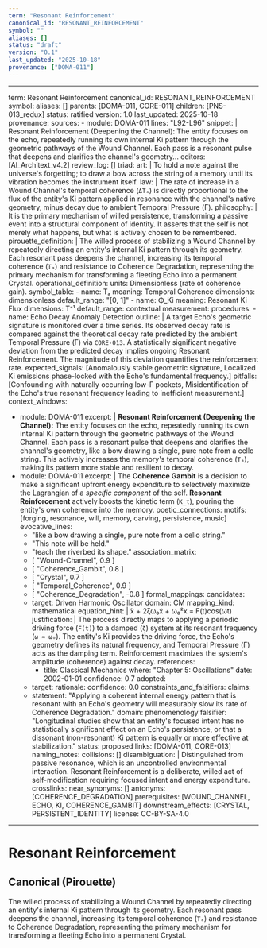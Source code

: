 ```yaml
---
term: "Resonant Reinforcement"
canonical_id: "RESONANT_REINFORCEMENT"
symbol: ""
aliases: []
status: "draft"
version: "0.1"
last_updated: "2025-10-18"
provenance: ["DOMA-011"]
---
```


---
term: Resonant Reinforcement
canonical_id: RESONANT_REINFORCEMENT
symbol:
aliases: []
parents: [DOMA-011, CORE-011]
children: [PNS-013_redux]
status: ratified
version: 1.0
last_updated: 2025-10-18
provenance:
  sources:
    - module: DOMA-011
      lines: "L92-L96"
      snippet: |
        Resonant Reinforcement (Deepening the Channel): The entity focuses on the echo, repeatedly running its own internal Ki pattern through the geometric pathways of the Wound Channel. Each pass is a resonant pulse that deepens and clarifies the channel's geometry...
  editors: [AI_Architext_v4.2]
  review_log: []
triad:
  art: |
    To hold a note against the universe's forgetting; to draw a bow across the string of a memory until its vibration becomes the instrument itself.
  law: |
    The rate of increase in a Wound Channel's temporal coherence (`ΔTₐ`) is directly proportional to the flux of the entity's Ki pattern applied in resonance with the channel's native geometry, minus decay due to ambient Temporal Pressure (Γ).
  philosophy: |
    It is the primary mechanism of willed persistence, transforming a passive event into a structural component of identity. It asserts that the self is not merely what happens, but what is actively chosen to be remembered.
pirouette_definition: |
  The willed process of stabilizing a Wound Channel by repeatedly directing an entity's internal Ki pattern through its geometry. Each resonant pass deepens the channel, increasing its temporal coherence (`Tₐ`) and resistance to Coherence Degradation, representing the primary mechanism for transforming a fleeting Echo into a permanent Crystal.
operational_definition:
  units: Dimensionless (rate of coherence gain).
  symbol_table:
    - name: Tₐ
      meaning: Temporal Coherence
      dimensions: dimensionless
      default_range: "[0, 1]"
    - name: Φ_Ki
      meaning: Resonant Ki Flux
      dimensions: T⁻¹
      default_range: contextual
  measurement:
    procedures:
      - name: Echo Decay Anomaly Detection
        outline: |
          A target Echo's geometric signature is monitored over a time series. Its observed decay rate is compared against the theoretical decay rate predicted by the ambient Temporal Pressure (Γ) via `CORE-013`. A statistically significant negative deviation from the predicted decay implies ongoing Resonant Reinforcement. The magnitude of this deviation quantifies the reinforcement rate.
        expected_signals: [Anomalously stable geometric signature, Localized Ki emissions phase-locked with the Echo's fundamental frequency.]
        pitfalls: [Confounding with naturally occurring low-Γ pockets, Misidentification of the Echo's true resonant frequency leading to inefficient measurement.]
context_windows:
  - module: DOMA-011
    excerpt: |
      **Resonant Reinforcement (Deepening the Channel):** The entity focuses on the echo, repeatedly running its own internal Ki pattern through the geometric pathways of the Wound Channel. Each pass is a resonant pulse that deepens and clarifies the channel's geometry, like a bow drawing a single, pure note from a cello string. This actively increases the memory's temporal coherence (`Tₐ`), making its pattern more stable and resilient to decay.
  - module: DOMA-011
    excerpt: |
      The **Coherence Gambit** is a decision to make a significant upfront energy expenditure to selectively maximize the Lagrangian of a *specific component* of the self. **Resonant Reinforcement** actively boosts the kinetic term (`K_τ`), pouring the entity's own coherence into the memory.
poetic_connections:
  motifs: [forging, resonance, will, memory, carving, persistence, music]
  evocative_lines:
    - "like a bow drawing a single, pure note from a cello string."
    - "This note will be held."
    - "teach the riverbed its shape."
  association_matrix:
    - [ "Wound-Channel", 0.9 ]
    - [ "Coherence_Gambit", 0.8 ]
    - [ "Crystal", 0.7 ]
    - [ "Temporal_Coherence", 0.9 ]
    - [ "Coherence_Degradation", -0.8 ]
formal_mappings:
  candidates:
    - target: Driven Harmonic Oscillator
      domain: CM
      mapping_kind: mathematical
      equation_hint: |
        ẍ + 2ζω₀ẋ + ω₀²x = F(t)cos(ωt)
      justification: |
        The process directly maps to applying a periodic driving force (`F(t)`) to a damped (`ζ`) system at its resonant frequency (`ω ≈ ω₀`). The entity's Ki provides the driving force, the Echo's geometry defines its natural frequency, and Temporal Pressure (Γ) acts as the damping term. Reinforcement maximizes the system's amplitude (coherence) against decay.
      references:
        - title: Classical Mechanics
          where: "Chapter 5: Oscillations"
          date: 2002-01-01
      confidence: 0.7
  adopted:
    - target:
      rationale:
      confidence: 0.0
constraints_and_falsifiers:
  claims:
    - statement: "Applying a coherent internal energy pattern that is resonant with an Echo's geometry will measurably slow its rate of Coherence Degradation."
      domain: phenomenology
      falsifier: "Longitudinal studies show that an entity's focused intent has no statistically significant effect on an Echo's persistence, or that a dissonant (non-resonant) Ki pattern is equally or more effective at stabilization."
      status: proposed
      links: [DOMA-011, CORE-013]
naming_notes:
  collisions: []
  disambiguation: |
    Distinguished from passive resonance, which is an uncontrolled environmental interaction. Resonant Reinforcement is a deliberate, willed act of self-modification requiring focused intent and energy expenditure.
crosslinks:
  near_synonyms: []
  antonyms: [COHERENCE_DEGRADATION]
  prerequisites: [WOUND_CHANNEL, ECHO, KI, COHERENCE_GAMBIT]
  downstream_effects: [CRYSTAL, PERSISTENT_IDENTITY]
license: CC-BY-SA-4.0
---

# Resonant Reinforcement

## Canonical (Pirouette)
The willed process of stabilizing a Wound Channel by repeatedly directing an entity's internal Ki pattern through its geometry. Each resonant pass deepens the channel, increasing its temporal coherence (`Tₐ`) and resistance to Coherence Degradation, representing the primary mechanism for transforming a fleeting Echo into a permanent Crystal.